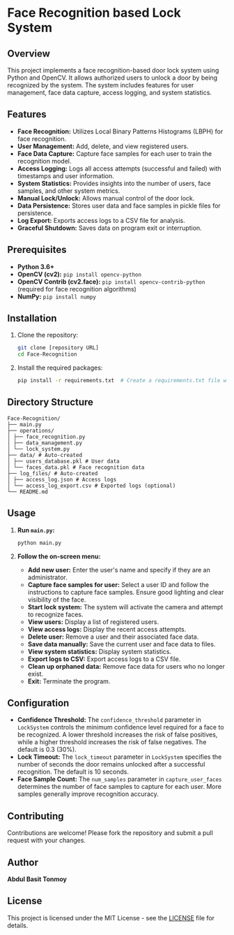 # Face Recognition based Lock System

## Overview

This project implements a face recognition-based door lock system using Python and OpenCV. It allows authorized users to unlock a door by being recognized by the system. The system includes features for user management, face data capture, access logging, and system statistics.

## Features

- **Face Recognition:** Utilizes Local Binary Patterns Histograms (LBPH) for face recognition.
- **User Management:** Add, delete, and view registered users.
- **Face Data Capture:** Capture face samples for each user to train the recognition model.
- **Access Logging:** Logs all access attempts (successful and failed) with timestamps and user information.
- **System Statistics:** Provides insights into the number of users, face samples, and other system metrics.
- **Manual Lock/Unlock:** Allows manual control of the door lock.
- **Data Persistence:** Stores user data and face samples in pickle files for persistence.
- **Log Export:** Exports access logs to a CSV file for analysis.
- **Graceful Shutdown:** Saves data on program exit or interruption.

## Prerequisites

- **Python 3.6+**
- **OpenCV (cv2):** `pip install opencv-python`
- **OpenCV Contrib (cv2.face):** `pip install opencv-contrib-python` (required for face recognition algorithms)
- **NumPy:** `pip install numpy`

## Installation

1.  Clone the repository:

    ```bash
    git clone [repository URL]
    cd Face-Recognition
    ```

2.  Install the required packages:

    ```bash
    pip install -r requirements.txt  # Create a requirements.txt file with the above dependencies
    ```

## Directory Structure

```
Face-Recognition/
├── main.py
├── operations/
│ ├── face_recognition.py
│ ├── data_management.py
│ └── lock_system.py
├── data/ # Auto-created
│ ├── users_database.pkl # User data
│ └── faces_data.pkl # Face recognition data
├── log_files/ # Auto-created
│ ├── access_log.json # Access logs
│ └── access_log_export.csv # Exported logs (optional)
└── README.md
```

## Usage

1.  **Run `main.py`:**

    ```bash
    python main.py
    ```

2.  **Follow the on-screen menu:**

    - **Add new user:** Enter the user's name and specify if they are an administrator.
    - **Capture face samples for user:** Select a user ID and follow the instructions to capture face samples. Ensure good lighting and clear visibility of the face.
    - **Start lock system:** The system will activate the camera and attempt to recognize faces.
    - **View users:** Display a list of registered users.
    - **View access logs:** Display the recent access attempts.
    - **Delete user:** Remove a user and their associated face data.
    - **Save data manually:** Save the current user and face data to files.
    - **View system statistics:** Display system statistics.
    - **Export logs to CSV:** Export access logs to a CSV file.
    - **Clean up orphaned data:** Remove face data for users who no longer exist.
    - **Exit:** Terminate the program.

## Configuration

- **Confidence Threshold:** The `confidence_threshold` parameter in `LockSystem` controls the minimum confidence level required for a face to be recognized. A lower threshold increases the risk of false positives, while a higher threshold increases the risk of false negatives. The default is 0.3 (30%).
- **Lock Timeout:** The `lock_timeout` parameter in `LockSystem` specifies the number of seconds the door remains unlocked after a successful recognition. The default is 10 seconds.
- **Face Sample Count:** The `num_samples` parameter in `capture_user_faces` determines the number of face samples to capture for each user. More samples generally improve recognition accuracy.

## Contributing

Contributions are welcome! Please fork the repository and submit a pull request with your changes.

## Author

**Abdul Basit Tonmoy**

## License

This project is licensed under the MIT License - see the [LICENSE](LICENSE) file for details.
